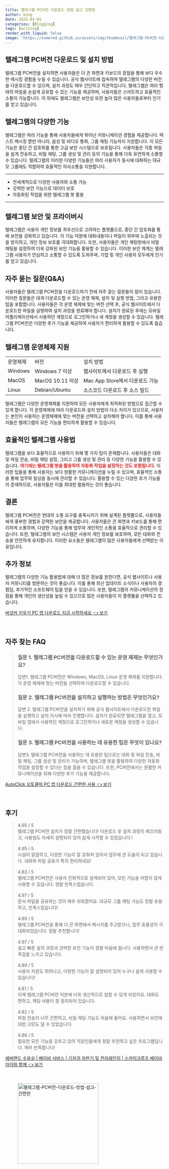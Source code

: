 ```yaml
---
title: 텔레그램 PC버전 다운로드 방법 쉽고 간편한
author: bing
date: 2025-02-01
categories: [Blogging]
tags: [writing]
render_with_liquid: false
image: 'https://somered.github.io/assets/img/thumbnail/텔레그램-PC버전-다운로드-방법-쉽고-간편한.webp'
---
```



<h2 id='텔레그램 다운로드 및 설치 방법'>텔레그램 PC버전 다운로드 및 설치 방법</h2>

<p>텔레그램 PC버전을 설치하면 사용자들은 더 큰 화면과 키보드의 장점을 통해 보다 우수한 메시징 경험을 누릴 수 있습니다. 공식 웹사이트에 접속하여 텔레그램의 다양한 버전을 다운로드할 수 있으며, 설치 과정도 매우 간단하고 직관적입니다. 텔레그램은 여러 형태의 파일을 손쉽게 공유할 수 있는 기능을 제공하며, 사용자들은 스마트하고 효율적인 소통이 가능합니다. 이 외에도 텔레그램은 보안성 또한 높아 많은 사용자들로부터 인기를 얻고 있습니다.</p>

<h2 id='텔레그램의 다양한 기능'>텔레그램의 다양한 기능</h2>

<p>텔레그램은 여러 기능을 통해 사용자들에게 뛰어난 커뮤니케이션 경험을 제공합니다. 텍스트 메시징 뿐만 아니라, 음성 및 비디오 통화, 그룹 채팅 기능까지 지원합니다. 이 모든 기능은 종단 간 암호화를 통한 고급 보안 시스템으로 보호됩니다. 사용자들은 각종 파일을 쉽게 전송하고, 비밀 채팅, 그룹 생성 및 관리 등의 기능을 통해 더욱 유연하게 소통할 수 있습니다. 텔레그램의 이러한 다양한 기능들은 여러 사용자가 동시에 대화하는 대규모 그룹에도 적합하여 효율적인 의사소통을 지원합니다.</p>

<hr />

<ul>
    <li>전세계적으로 다양한 사용자와 소통 가능</li>
    <li>강력한 보안 기능으로 데이터 보호</li>
    <li>자동화된 작업을 위한 텔레그램 봇 활용</li>
</ul>

<hr />

<h2 id='텔레그램 보안 및 프라이버시'>텔레그램 보안 및 프라이버시</h2>

<p>텔레그램은 사용자 개인 정보를 최우선으로 고려하는 플랫폼으로, 종단 간 암호화를 통해 보안을 강화하고 있습니다. 이 기능 덕분에 대화내용이나 파일이 외부에 노출되는 것을 방지하고, 개인 정보 보호를 극대화합니다. 또한, 사용자들은 개인 채팅방에서 비밀 채팅을 설정하여 더욱 강화된 보안 기능을 활용할 수 있습니다. 이러한 보안 체계는 텔레그램 사용자가 안심하고 소통할 수 있도록 도와주며, 기업 및 개인 사용자 모두에게 인기를 얻고 있습니다.</p>

<h2 id='자주 묻는 질문(Q&A)'>자주 묻는 질문(Q&A)</h2>

<p>사용자들은 텔레그램 PC버전을 다운로드하기 전에 자주 묻는 질문들이 많이 있습니다. 이러한 질문들은 대개 다운로드할 수 있는 운영 체제, 설치 및 실행 방법, 그리고 유용한 팁을 포함합니다. 사용자들은 각 운영 체제에 맞는 버전 선택 후, 공식 웹사이트에서 다운로드한 파일을 실행하여 설치 과정을 완료해야 합니다. 설치가 완료된 후에는 모바일 어플리케이션에서 사용하던 계정으로 로그인하거나 새 계정을 생성할 수 있습니다. 텔레그램 PC버전은 다양한 추가 기능을 제공하여 사용자가 편리하게 활용할 수 있도록 돕습니다.</p>

<h2 id='텔레그램 운영체제 지원'>텔레그램 운영체제 지원</h2>

<table>
    <tr>
        <td>운영체제</td>
        <td>버전</td>
        <td>설치 방법</td>
    </tr>
    <tr>
        <td>Windows</td>
        <td>Windows 7 이상</td>
        <td>웹사이트에서 다운로드 후 실행</td>
    </tr>
    <tr>
        <td>MacOS</td>
        <td>MacOS 10.11 이상</td>
        <td>Mac App Store에서 다운로드 가능</td>
    </tr>
    <tr>
        <td>Linux</td>
        <td>Debian/Ubuntu</td>
        <td>소스코드 다운로드 후 소스 빌드</td>
    </tr>
</table>

<p>텔레그램은 다양한 운영체제를 지원하여 모든 사용자에게 최적화된 방법으로 접근할 수 있게 합니다. 각 운영체제에 따라 다운로드와 설치 방법이 다소 차이가 있으므로, 사용자는 본인이 사용하는 운영체제에 맞는 버전을 선택하고 설치해야 합니다. 이를 통해 사용자들은 텔레그램의 모든 기능을 편리하게 활용할 수 있습니다.</p>

<h2 id='효율적인 텔레그램 사용법'>효율적인 텔레그램 사용법</h2>

<p>텔레그램을 보다 효율적으로 사용하기 위해 몇 가지 팁이 존재합니다. 사용자들은 대화 및 파일 전송, 비밀 채팅 설정, 그리고 그룹 생성 및 관리 등 다양한 기능을 활용할 수 있습니다. <b><span style="color: #ee2323;">여기에는 텔레그램 봇을 활용하여 자동화 작업을 설정하는 것도 포함됩니다.</span></b> 이러한 팁들을 통해 사용자는 보다 원활한 커뮤니케이션을 누릴 수 있으며, 효율적인 소통을 통해 업무와 일상을 동시에 관리할 수 있습니다. 활용할 수 있는 다양한 추가 기능들이 존재하므로, 사용자들은 이를 최대한 활용하는 것이 좋습니다.</p>

<h2 id='결론'>결론</h2>

<p>텔레그램 PC버전은 현대의 소통 요구를 충족시키기 위해 설계된 플랫폼으로, 사용자들에게 풍부한 경험과 강력한 보안을 제공합니다. 사용자들은 큰 화면과 키보드를 통해 편리하게 소통하며, 다양한 기능을 통해 업무와 개인적인 소통을 효율적으로 관리할 수 있습니다. 또한, 텔레그램의 보안 시스템은 사용자 개인 정보를 보호하며, 모든 대화와 전송을 안전하게 유지합니다. 이러한 요소들은 텔레그램이 많은 사용자들에게 선택받는 이유입니다.</p>

<h2 id='추가 정보'>추가 정보</h2>

<p>텔레그램의 다양한 기능 활용법에 대해 더 많은 정보를 원한다면, 공식 웹사이트나 사용자 커뮤니티를 방문하는 것이 좋습니다. 이를 통해 최신 업데이트 소식이나 사용자의 경험담, 추가적인 소프트웨어 팁을 얻을 수 있습니다. 또한, 텔레그램의 커뮤니케이션의 장점을 통해 개인의 생산성을 높일 수 있으므로 많은 사용자들이 이 플랫폼을 선택하고 있습니다.</p>


<p><a class="click-button" title="버섯커 키우기 PC 앱 다운로드 지금 시작하세요" href="https://somered.github.io/posts/%EB%B2%84%EC%84%AF%EC%BB%A4-%ED%82%A4%EC%9A%B0%EA%B8%B0-PC-%EC%95%B1-%EB%8B%A4%EC%9A%B4%EB%A1%9C%EB%93%9C-%EC%A7%80%EA%B8%88-%EC%8B%9C%EC%9E%91%ED%95%98%EC%84%B8%EC%9A%94/" rel="dofollow">버섯커 키우기 PC 앱 다운로드 지금 시작하세요 👈 보기</a></p><br>
<h2 id='자주_찾는_FAQ'>자주 찾는 FAQ</h2>
<div itemscope="" itemtype="https://schema.org/FAQPage"> 
<blockquote> 
<div itemscope="" itemprop="mainEntity" itemtype="https://schema.org/Question"> 
<h3 itemprop="name">질문 1. 텔레그램 PC버전을 다운로드할 수 있는 운영 체제는 무엇인가요?</h3> 
<div itemscope="" itemprop="acceptedAnswer" itemtype="https://schema.org/Answer"> 
<span itemprop="text"> 
<p>답변1. 텔레그램 PC버전은 Windows, MacOS, Linux 운영 체제를 지원합니다. 각 운영 체제에 맞는 버전을 선택하여 다운로드할 수 있습니다.</p> 
</span> 
</div> 
</div> 

<div itemscope="" itemprop="mainEntity" itemtype="https://schema.org/Question"> 
<h3 itemprop="name">질문 2. 텔레그램 PC버전을 설치하고 실행하는 방법은 무엇인가요?</h3> 
<div itemscope="" itemprop="acceptedAnswer" itemtype="https://schema.org/Answer"> 
<span itemprop="text"> 
<p>답변 2. 텔레그램 PC버전을 설치하기 위해 공식 웹사이트에서 다운로드한 파일을 실행하고 설치 지시에 따라 진행합니다. 설치가 완료되면 텔레그램을 열고, 모바일 앱에서 사용하던 계정으로 로그인하거나 새로운 계정을 생성할 수 있습니다.</p> 
</span> 
</div> 
</div> 

<div itemscope="" itemprop="mainEntity" itemtype="https://schema.org/Question"> 
<h3 itemprop="name">질문 3. 텔레그램 PC버전을 사용하는 데 유용한 팁은 무엇이 있나요?</h3> 
<div itemscope="" itemprop="acceptedAnswer" itemtype="https://schema.org/Answer"> 
<span itemprop="text"> 
<p>답변3. 텔레그램 PC버전을 사용하는 데 유용한 팁으로는 대화 및 파일 전송, 비밀 채팅, 그룹 생성 및 관리가 가능하며, 텔레그램 봇을 활용하여 다양한 자동화 작업을 설정할 수 있다는 점을 꼽을 수 있습니다. 또한, PC버전에서는 원활한 커뮤니케이션을 위해 다양한 추가 기능을 제공합니다.</p> 
</span> 
</div> 
</div> 
</blockquote> 
</div>
<p><a class="click-button" title="AutoClick 오토클릭 PC 앱 다운로드 간편한 사용" href="https://somered.github.io/posts/AutoClick-%EC%98%A4%ED%86%A0%ED%81%B4%EB%A6%AD-PC-%EC%95%B1-%EB%8B%A4%EC%9A%B4%EB%A1%9C%EB%93%9C-%EA%B0%84%ED%8E%B8%ED%95%9C-%EC%82%AC%EC%9A%A9/" rel="dofollow">AutoClick 오토클릭 PC 앱 다운로드 간편한 사용 👈 보기</a></p><br>
<h2 id='후기'>후기</h2>
<div itemscope itemtype="https://schema.org/Product">
  <blockquote>
  <div itemprop="review" itemscope itemtype="https://schema.org/Review">
      <div itemprop="reviewRating" itemscope itemtype="https://schema.org/Rating"> <span itemprop="ratingValue">4.95</span> / <span itemprop="bestRating">5</span> </div>
      <span itemprop="reviewBody">텔레그램 PC버전 설치가 정말 간편했습니다! 다운로드 후 설치 과정이 매끄러웠고, 사용법도 자세히 설명되어 있어 쉽게 시작할 수 있었습니다.!</span>
  </div>
  <br>
  <div itemprop="review" itemscope itemtype="https://schema.org/Review">
      <div itemprop="reviewRating" itemscope itemtype="https://schema.org/Rating"> <span itemprop="ratingValue">4.95</span> / <span itemprop="bestRating">5</span> </div>
      <span itemprop="reviewBody">시설이 깔끔하고, 다양한 기능이 잘 갖춰져 있어서 업무에 큰 도움이 되고 있습니다. 대화와 파일 공유가 특히 편리하네요!</span>
  </div>
  <br>
  <div itemprop="review" itemscope itemtype="https://schema.org/Review">
      <div itemprop="reviewRating" itemscope itemtype="https://schema.org/Rating"> <span itemprop="ratingValue">4.83</span> / <span itemprop="bestRating">5</span> </div>
      <span itemprop="reviewBody">텔레그램 PC버전은 사용자 친화적으로 설계되어 있어, 모든 기능을 어렵지 않게 사용할 수 있습니다. 정말 만족스럽습니다.</span>
  </div>
  <br>
  <div itemprop="review" itemscope itemtype="https://schema.org/Review">
      <div itemprop="reviewRating" itemscope itemtype="https://schema.org/Rating"> <span itemprop="ratingValue">4.97</span> / <span itemprop="bestRating">5</span> </div>
      <span itemprop="reviewBody">문서 파일을 공유하는 것이 매우 쉬워졌어요. 대규모 그룹 채팅 기능도 정말 유용하고, 만족스럽습니다!</span>
  </div>
  <br>
  <div itemprop="review" itemscope itemtype="https://schema.org/Review">
      <div itemprop="reviewRating" itemscope itemtype="https://schema.org/Rating"> <span itemprop="ratingValue">4.89</span> / <span itemprop="bestRating">5</span> </div>
      <span itemprop="reviewBody">텔레그램 PC버전을 통해 더 큰 화면에서 메시지를 주고받으니, 업무 효율성이 극대화되었습니다. 정말 추천합니다!</span>
  </div>
  <br>
  <div itemprop="review" itemscope itemtype="https://schema.org/Review">
      <div itemprop="reviewRating" itemscope itemtype="https://schema.org/Rating"> <span itemprop="ratingValue">4.97</span> / <span itemprop="bestRating">5</span> </div>
      <span itemprop="reviewBody">쉽고 빠른 설치 과정과 강력한 보안 기능이 정말 마음에 듭니다. 사용하면서 큰 만족감을 느끼고 있습니다.</span>
  </div>
  <br>
  <div itemprop="review" itemscope itemtype="https://schema.org/Review">
      <div itemprop="reviewRating" itemscope itemtype="https://schema.org/Rating"> <span itemprop="ratingValue">4.89</span> / <span itemprop="bestRating">5</span> </div>
      <span itemprop="reviewBody">사용자 지원도 뛰어나고, 다양한 기능이 잘 설명되어 있어 누구나 쉽게 사용할 수 있습니다!</span>
  </div>
  <br>
  <div itemprop="review" itemscope itemtype="https://schema.org/Review">
      <div itemprop="reviewRating" itemscope itemtype="https://schema.org/Rating"> <span itemprop="ratingValue">4.81</span> / <span itemprop="bestRating">5</span> </div>
      <span itemprop="reviewBody">이제 텔레그램 PC버전 덕분에 더욱 생산적으로 일할 수 있게 되었어요. 대화도 편하고, 채팅 내용이 잘 정리되어 있습니다.</span>
  </div>
  <br>
  <div itemprop="review" itemscope itemtype="https://schema.org/Review">
      <div itemprop="reviewRating" itemscope itemtype="https://schema.org/Rating"> <span itemprop="ratingValue">4.82</span> / <span itemprop="bestRating">5</span> </div>
      <span itemprop="reviewBody">파일 전송이 너무 간편하고, 비밀 채팅 기능도 마음에 들어요. 사용하면서 보안에 대한 고민도 덜 수 있었습니다.</span>
  </div>
  <br>
  <div itemprop="review" itemscope itemtype="https://schema.org/Review">
      <div itemprop="reviewRating" itemscope itemtype="https://schema.org/Rating"> <span itemprop="ratingValue">4.86</span> / <span itemprop="bestRating">5</span> </div>
      <span itemprop="reviewBody">필요한 모든 기능을 갖추고 있어 직장인들에게 정말 추천하고 싶은 프로그램입니다. 매우 만족합니다!</span>
  </div>
  </blockquote>
</div>
<p><a class="click-button" title="에버랜드 수유실 | 베이비 서비스 | 기저귀 자판기 및 전자레인지 | 스카이크루즈 베이비 아이와 함께" href="https://somered.github.io/posts/%EC%97%90%EB%B2%84%EB%9E%9C%EB%93%9C-%EC%88%98%EC%9C%A0%EC%8B%A4-%EB%B2%A0%EC%9D%B4%EB%B9%84-%EC%84%9C%EB%B9%84%EC%8A%A4-%EA%B8%B0%EC%A0%80%EA%B7%80-%EC%9E%90%ED%8C%90%EA%B8%B0-%EB%B0%8F-%EC%A0%84%EC%9E%90%EB%A0%88%EC%9D%B8%EC%A7%80-%EC%8A%A4%EC%B9%B4%EC%9D%B4%ED%81%AC%EB%A3%A8%EC%A6%88-%EB%B2%A0%EC%9D%B4%EB%B9%84-%EC%95%84%EC%9D%B4%EC%99%80-%ED%95%A8%EA%BB%98/" rel="dofollow">에버랜드 수유실 | 베이비 서비스 | 기저귀 자판기 및 전자레인지 | 스카이크루즈 베이비 아이와 함께 👈 보기</a></p><br>
<figure class="image"><img src="https://somered.github.io/assets/img/thumbnail/텔레그램-PC버전-다운로드-방법-쉽고-간편한.webp" alt="텔레그램-PC버전-다운로드-방법-쉽고-간편한" width="256" height="256"></figure>